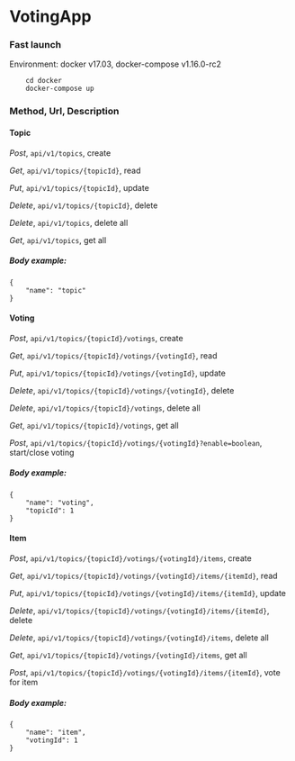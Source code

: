 # VotingApp

### Fast launch
Environment: docker v17.03, docker-compose v1.16.0-rc2
```
    cd docker
    docker-compose up
```

### Method, Url, Description

#### Topic

_Post_, `api/v1/topics`, create

_Get_, `api/v1/topics/{topicId}`, read

_Put_, `api/v1/topics/{topicId}`, update

_Delete_, `api/v1/topics/{topicId}`, delete

_Delete_, `api/v1/topics`, delete all

_Get_, `api/v1/topics`, get all

##### Body example:
```
{
    "name": "topic"
}
```

#### Voting

_Post_, `api/v1/topics/{topicId}/votings`, create

_Get_, `api/v1/topics/{topicId}/votings/{votingId}`, read

_Put_, `api/v1/topics/{topicId}/votings/{votingId}`, update

_Delete_, `api/v1/topics/{topicId}/votings/{votingId}`, delete

_Delete_, `api/v1/topics/{topicId}/votings`, delete all

_Get_, `api/v1/topics/{topicId}/votings`, get all

_Post_, `api/v1/topics/{topicId}/votings/{votingId}?enable=boolean`, start/close voting

##### Body example:
```
{
    "name": "voting",
    "topicId": 1
}
```

#### Item

_Post_, `api/v1/topics/{topicId}/votings/{votingId}/items`, create

_Get_, `api/v1/topics/{topicId}/votings/{votingId}/items/{itemId}`, read

_Put_, `api/v1/topics/{topicId}/votings/{votingId}/items/{itemId}`, update

_Delete_, `api/v1/topics/{topicId}/votings/{votingId}/items/{itemId}`, delete

_Delete_, `api/v1/topics/{topicId}/votings/{votingId}/items`, delete all

_Get_, `api/v1/topics/{topicId}/votings/{votingId}/items`, get all

_Post_, `api/v1/topics/{topicId}/votings/{votingId}/items/{itemId}`, vote for item

##### Body example:
```
{
    "name": "item",
    "votingId": 1
}
```
